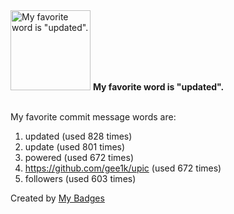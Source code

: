<img src="https://my-badges.github.io/my-badges/favorite-word.png" alt="My favorite word is &quot;updated&quot;." title="My favorite word is &quot;updated&quot;." width="128">
<strong>My favorite word is &quot;updated&quot;.</strong>
<br><br>

My favorite commit message words are:

1. updated (used 828 times)
2. update (used 801 times)
3. powered (used 672 times)
4. https://github.com/gee1k/upic (used 672 times)
5. followers (used 603 times)


Created by <a href="https://github.com/my-badges/my-badges">My Badges</a>